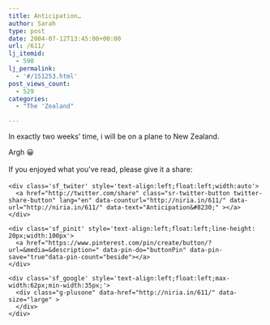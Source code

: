 ```yaml
---
title: Anticipation…
author: Sarah
type: post
date: 2004-07-12T13:45:00+00:00
url: /611/
lj_itemid:
  - 590
lj_permalink:
  - '#/151253.html'
post_views_count:
  - 529
categories:
  - "The 'Zealand"

---
```

<div id="fb-root">
</div>

In exactly two weeks&#8217; time, i will be on a plane to New Zealand.
  
Argh 😀

<div class='sfsi_Sicons' style='width: 100%; display: inline-block; vertical-align: middle; text-align:left'>
  <div style='margin:0px 8px 0px 0px; line-height: 24px'>
    <span>If you enjoyed what you've read, please give it a share:</span>
  </div>
  
  <div class='sfsi_socialwpr'>
    <div class='sf_fb' style='text-align:left;width:125px'>
      <div class="fb-like" href="http://niria.in/611/" width="180" send="false" showfaces="false"  action="like" data-share="true"data-layout="button_count" >
      </div>
    </div>
    
    <div class='sf_twiter' style='text-align:left;float:left;width:auto'>
      <a href="http://twitter.com/share" class="sr-twitter-button twitter-share-button" lang="en" data-counturl="http://niria.in/611/" data-url="http://niria.in/611/" data-text="Anticipation&#8230;" ></a>
    </div>
    
    <div class='sf_pinit' style='text-align:left;float:left;line-height: 20px;width:100px'>
      <a href="https://www.pinterest.com/pin/create/button/?url=&media=&description=" data-pin-do="buttonPin" data-pin-save="true"data-pin-count="beside"></a>
    </div>
    
    <div class='sf_google' style='text-align:left;float:left;max-width:62px;min-width:35px;'>
      <div class="g-plusone" data-href="http://niria.in/611/" data-size="large" >
      </div>
    </div>
  </div>
</div>